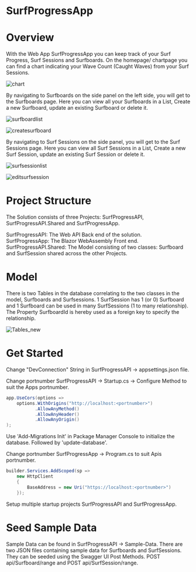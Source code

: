 # SurfProgressApp

# Overview
With the Web App SurfProgressApp you can keep track of your Surf Progress, Surf Sessions and Surfboards.
On the homepage/ chartpage you can find a chart indicating your Wave Count (Caught Waves) from your Surf Sessions.

![chart](https://user-images.githubusercontent.com/17553693/111614345-c5262400-87df-11eb-91cc-e225554201f8.png)

By navigating to Surfboards on the side panel on the left side, you will get to the Surfboards page.
Here you can view all your Surfboards in a List, Create a new Surfboard, update an existing Surfboard or delete it.

![surfboardlist](https://user-images.githubusercontent.com/17553693/111614427-e0912f00-87df-11eb-9610-c02824db7768.png)

![createsurfboard](https://user-images.githubusercontent.com/17553693/111614473-ebe45a80-87df-11eb-8244-adb25805c3c2.png)

By navigating to Surf Sessions on the side panel, you will get to the Surf Sessions page.
Here you can view all Surf Sessions in a List, Create a new Surf Session, update an existing Surf Session or delete it.

![surfsessionlist](https://user-images.githubusercontent.com/17553693/111614556-061e3880-87e0-11eb-9274-87ffbf05a5ff.png)

![editsurfsession](https://user-images.githubusercontent.com/17553693/111614623-1504eb00-87e0-11eb-89ca-31b361d5ff46.png)

# Project Structure

The Solution consists of three Projects: SurfProgressAPI, SurfProgressAPI.Shared and SurfProgressApp. 

SurfProgressAPI: The Web API Back end of the solution.    
SurfProgressApp: The Blazor WebAssembly Front end.    
SurfProgressAPI.Shared: The Model consisting of two classes: Surfboard and SurfSession shared across the other Projects.


# Model
There is two Tables in the database correlating to the two classes in the model, Surfboards and Surfsessions.
1 SurfSession has 1 (or 0) Surfboard and 1 Surfboard can be used in many SurfSessions (1 to many relationship).
The Property SurfboardId is hereby used as a foreign key to specify the relationship.

![Tables_new](https://user-images.githubusercontent.com/17553693/111868138-78c21c00-8978-11eb-9123-15fcdd3d240d.png)

# Get Started

Change "DevConnection" String in SurfProgressAPI -> appsettings.json file.

Change portnumber SurfProgressAPI -> Startup.cs -> Configure Method to suit the Apps portnumber.
```C#       
app.UseCors(options =>
    options.WithOrigins("http://localhost:<portnumber>")
           .AllowAnyMethod()
           .AllowAnyHeader()
           .AllowAnyOrigin()
);
```
Use 'Add-Migrations Init' in Package Manager Console to initialize the database.
Followed by 'update-database'.

Change portnumber SurfProgressApp -> Program.cs to suit Apis portnumber.
```C#
builder.Services.AddScoped(sp =>
    new HttpClient
    {
        BaseAddress = new Uri("https://localhost:<portnumber>")
    });
```
Setup multiple startup projects SurfProgressAPI and SurfProgressApp.

# Seed Sample Data

Sample Data can be found in SurfProgressAPI -> Sample-Data. There are two JSON files containing sample data for Surfboards and SurfSessions. They can be seeded using the Swagger UI Post Methods. POST api/Surfboard/range and POST api/SurfSession/range.
